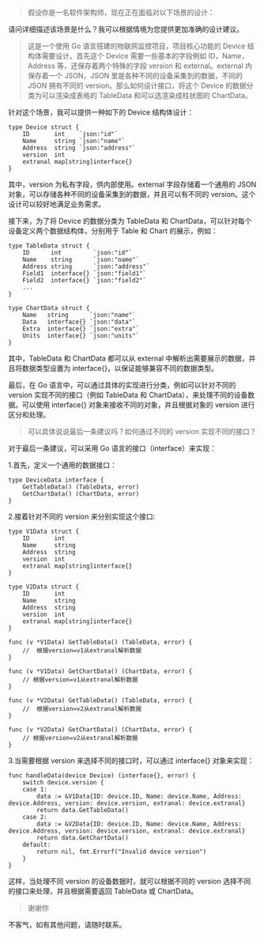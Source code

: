 > 假设你是一名软件架构师，现在正在面临对以下场景的设计：

请问详细描述该场景是什么？我可以根据情境为您提供更加准确的设计建议。

> 这是一个使用 Go 语言搭建的物联网监控项目，项目核心功能的 Device 结构体需要设计。首先这个 Device 需要一些基本的字段例如 ID，Name，Address 等，还保存着两个特殊的字段 version 和 external。external 内保存着一个 JSON，JSON 里是各种不同的设备采集到的数据，不同的 JSON 拥有不同的 version。那么如何设计接口，将这个 Device 的数据分类为可以渲染成表格的 TableData 和可以选渲染成柱状图的 ChartData。

针对这个场景，我可以提供一种如下的 Device 结构体设计：

```
type Device struct {
	ID       int    `json:"id"`
	Name     string `json:"name"`
	Address  string `json:"address"`
	version  int
	extranal map[string]interface{}
}
```

其中，version 为私有字段，供内部使用。external 字段存储着一个通用的 JSON 对象，可以存储各种不同的设备采集到的数据，并且可以有不同的 version。这个设计可以较好地满足业务需求。

接下来，为了将 Device 的数据分类为 TableData 和 ChartData，可以针对每个设备定义两个数据结构体，分别用于 Table 和 Chart 的展示，例如：

```
type TableData struct {
	ID      int         `json:"id"`
	Name    string      `json:"name"`
	Address string      `json:"address"`
	Field1  interface{} `json:"field1"`
	Field2  interface{} `json:"field2"`
	...
}

type ChartData struct {
	Name   string      `json:"name"`
	Data   interface{} `json:"data"`
	Extra  interface{} `json:"extra"`
	Units  interface{} `json:"units"`
}
```

其中，TableData 和 ChartData 都可以从 external 中解析出需要展示的数据，并且将数据类型设置为 interface{}，以保证能够兼容不同的数据类型。

最后，在 Go 语言中，可以通过具体的实现进行分类，例如可以针对不同的 version 实现不同的接口（例如 TableData 和 ChartData），来处理不同的设备数据。可以使用 interface{} 对象来接收不同的对象，并且根据对象的 version 进行区分和处理。

> 可以具体说说最后一条建议吗？如何通过不同的 version 实现不同的接口？

对于最后一条建议，可以采用 Go 语言的接口（interface）来实现：

1.首先，定义一个通用的数据接口：

```
type DeviceData interface {
	GetTableData() (TableData, error)
	GetChartData() (ChartData, error)
}
```

2.接着针对不同的 version 来分别实现这个接口:

```
type V1Data struct {
	ID       int
	Name     string
	Address  string
	version  int
	extranal map[string]interface{}
}

type V2Data struct {
	ID       int
	Name     string
	Address  string
	version  int
	extranal map[string]interface{}
}

func (v *V1Data) GetTableData() (TableData, error) {
	//  根据version=v1从extranal解析数据
}

func (v *V1Data) GetChartData() (ChartData, error) {
	// 根据version=v1从extranal解析数据
}

func (v *V2Data) GetTableData() (TableData, error) {
	//  根据version=v2从extranal解析数据
}

func (v *V2Data) GetChartData() (ChartData, error) {
	// 根据version=v2从extranal解析数据
}
```

3.当需要根据 version 来选择不同的接口时，可以通过 interface{} 对象来实现：

```
func handleData(device Device) (interface{}, error) {
	switch device.version {
	case 1:
		data := &V1Data{ID: device.ID, Name: device.Name, Address: device.Address, version: device.version, extranal: device.extranal}
		return data.GetTableData()
	case 2:
		data := &V2Data{ID: device.ID, Name: device.Name, Address: device.Address, version: device.version, extranal: device.extranal}
		return data.GetChartData()
	default:
		return nil, fmt.Errorf("Invalid device version")
	}
}
```

这样，当处理不同 version 的设备数据时，就可以根据不同的 version 选择不同的接口来处理，并且根据需要返回 TableData 或 ChartData。

> 谢谢你

不客气，如有其他问题，请随时联系。